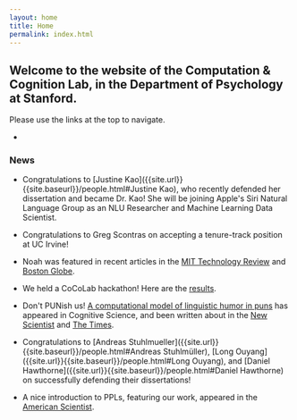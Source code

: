 ```yaml
---
layout: home
title: Home
permalink: index.html
---
```


## Welcome to the website of the Computation & Cognition Lab, in the Department of Psychology at Stanford.

Please use the links at the top to navigate.


* 
### News

* Congratulations to [Justine Kao]({{site.url}}{{site.baseurl}}/people.html#Justine Kao), who recently defended her dissertation and became Dr. Kao! She will be joining Apple's Siri Natural Language Group as an NLU Researcher and Machine Learning Data Scientist.

* Congratulations to Greg Scontras on accepting a tenure-track position at UC Irvine!

* Noah was featured in recent articles in the [MIT Technology Review](https://www.technologyreview.com/s/602094/ais-language-problem/) and [Boston Globe](http://www.bostonglobe.com/ideas/2016/05/27/what-people-can-learn-from-algorithms-and-algorithms-can-learn-from-people/R7XJ1TgLnyZCOnmzBryh5H/story.html).

* We held a CoCoLab hackathon! Here are the [results]({{site.url}}{{site.baseurl}}/hackathon.html).

* Don't PUNish us! [A computational model of linguistic humor in puns](//cocolab.stanford.edu/papers/KaoEtAl2015-CognitiveScience.pdf) has appeared in Cognitive Science, and been written about in the [New Scientist](https://www.newscientist.com/article/dn28036-think-youre-punny-computer-that-can-tell-how-good-a-joke-is/) and [The Times](//cocolab.stanford.edu/papers/TIM_20150815_null_null_01_25.pdf).

* Congratulations to [Andreas Stuhlmueller]({{site.url}}{{site.baseurl}}/people.html#Andreas Stuhlmüller), [Long Ouyang]({{site.url}}{{site.baseurl}}/people.html#Long Ouyang), and [Daniel Hawthorne]({{site.url}}{{site.baseurl}}/people.html#Daniel Hawthorne) on successfully defending their dissertations!

* A nice introduction to PPLs, featuring our work, appeared in the [American Scientist](http://www.americanscientist.org/libraries/documents/20158411291411312-2015-09Hayes.pdf).